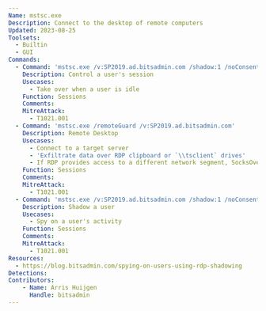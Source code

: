 ```yaml
---
Name: mstsc.exe
Description: Connect to the desktop of remote computers
Updated: 2023-08-25
Toolsets:
  - Builtin
  - GUI
Commands:
  - Command: 'mstsc.exe /v:SP2019.ad.bitsadmin.com /shadow:1 /noConsentPrompt /control'
    Description: Control a user's session
    Usecases:
      - Take over when a user is idle
    Function: Sessions
    Comments:
    MitreAttack:
      - T1021.001
  - Command: 'mstsc.exe /remoteGuard /v:SP2019.ad.bitsadmin.com'
    Description: Remote Desktop
    Usecases:
      - Connect to a target server
      - 'Exfiltrate data over RDP clipboard or `\\tsclient` drives'
      - If RDP provides access to a different network segment, SocksOverRDP can be used to pivot into that segment
    Function: Sessions
    Comments:
    MitreAttack:
      - T1021.001
  - Command: 'mstsc.exe /v:SP2019.ad.bitsadmin.com /shadow:1 /noConsentPrompt'
    Description: Shadow a user
    Usecases:
      - Spy on a user's activity
    Function: Sessions
    Comments:
    MitreAttack:
      - T1021.001
Resources:
  - https://blog.bitsadmin.com/spying-on-users-using-rdp-shadowing
Detections:
Contributors:
    - Name: Arris Huijgen
      Handle: bitsadmin
---
```

